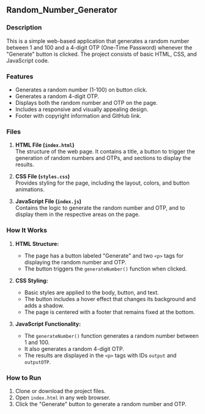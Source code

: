 ## Random_Number_Generator


### Description

This is a simple web-based application that generates a random number between 1 and 100 and a 4-digit OTP (One-Time Password) whenever the "Generate" button is clicked. The project consists of basic HTML, CSS, and JavaScript code. 

### Features
- Generates a random number (1-100) on button click.
- Generates a random 4-digit OTP.
- Displays both the random number and OTP on the page.
- Includes a responsive and visually appealing design.
- Footer with copyright information and GitHub link.

### Files

1. **HTML File (`index.html`)**  
   The structure of the web page. It contains a title, a button to trigger the generation of random numbers and OTPs, and sections to display the results.

2. **CSS File (`styles.css`)**  
   Provides styling for the page, including the layout, colors, and button animations.

3. **JavaScript File (`index.js`)**  
   Contains the logic to generate the random number and OTP, and to display them in the respective areas on the page.

### How It Works

1. **HTML Structure:**
   - The page has a button labeled "Generate" and two `<p>` tags for displaying the random number and OTP.
   - The button triggers the `generateNumber()` function when clicked.

2. **CSS Styling:**
   - Basic styles are applied to the body, button, and text.
   - The button includes a hover effect that changes its background and adds a shadow.
   - The page is centered with a footer that remains fixed at the bottom.

3. **JavaScript Functionality:**
   - The `generateNumber()` function generates a random number between 1 and 100.
   - It also generates a random 4-digit OTP.
   - The results are displayed in the `<p>` tags with IDs `output` and `outputOTP`.


### How to Run
1. Clone or download the project files.
2. Open `index.html` in any web browser.
3. Click the "Generate" button to generate a random number and OTP.

